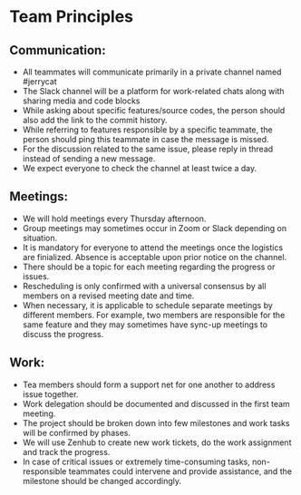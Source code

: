 # Team Principles

## Communication:

- All teammates will communicate primarily in a private channel named #jerrycat
- The Slack channel will be a platform for work-related chats along with sharing media and code blocks
- While asking about specific features/source codes, the person should also add the link to the commit history.
- While referring to features responsible by a specific teammate, the person should ping this teammate in case the message is missed.
- For the discussion related to the same issue, please reply in thread instead of sending a new message.
- We expect everyone to check the channel at least twice a day.

## Meetings:

- We will hold meetings every Thursday afternoon.
- Group meetings may sometimes occur in Zoom or Slack depending on situation.
- It is mandatory for everyone to attend the meetings once the logistics are finialized. Absence is acceptable upon prior notice on the channel.
- There should be a topic for each meeting regarding the progress or issues.
- Rescheduling is only confirmed with a universal consensus by all members on a revised meeting date and time.
- When necessary, it is applicable to schedule separate meetings by different members. For example, two members are responsible for the same feature and they may sometimes have sync-up meetings to discuss the progress.

## Work:

- Tea members should form a support net for one another to address issue together.
- Work delegation should be documented and discussed in the first team meeting.
- The project should be broken down into few milestones and work tasks will be confirmed by phases.
- We will use Zenhub to create new work tickets, do the work assignment and track the progress.
- In case of critical issues or extremely time-consuming tasks, non-responsible teammates could intervene and provide assistance, and the milestone should be changed accordingly.